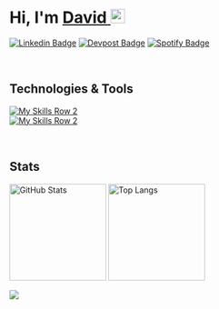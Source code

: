 <div>
   <h1>Hi, I'm <a href="https://github.com/gdcho">David </a> <img src="https://media.giphy.com/media/hvRJCLFzcasrR4ia7z/giphy.gif" width="25px">
   </h1>
</div>

[![Linkedin Badge](https://img.shields.io/badge/LinkedIn-0A66C2.svg?style=for-the-badge&logo=LinkedIn&logoColor=white
)](https://linkedin.com/in/gdcho)
[![Devpost Badge](https://img.shields.io/badge/Devpost-003E54.svg?style=for-the-badge&logo=Devpost&logoColor=white)](https://devpost.com/rjsgml?ref_content=user-portfolio&ref_feature=portfolio&ref_medium=global-nav)
[![Spotify Badge](https://img.shields.io/badge/Spotify-1DB954.svg?style=for-the-badge&logo=Spotify&logoColor=white
)](https://open.spotify.com/user/22wp3udkqoekawynox5ztcphi?si=c9a3f6c28b024040)

<br>

<h2>Technologies & Tools </h2>

[![My Skills Row 2](https://skillicons.dev/icons?i=git,python,java,js,ts,php,html,css,nodejs,express&theme=dark)
](https://skillicons.dev)
<br>
[![My Skills Row 2](https://skillicons.dev/icons?i=nextjs,react,redux,mysql,postgresql,mongodb,firebase,postman,prisma,flask&theme=dark
)](https://skillicons.dev)

<br>

<h2>Stats </h2>

<p>
  <img height="170" src="https://github-readme-stats.vercel.app/api?username=gdcho&show_icons=true&theme=react&hide_border=true" alt="GitHub Stats" />
  <img height="170" src="https://github-readme-stats.vercel.app/api/top-langs/?username=gdcho&langs_count=8&layout=compact&theme=react&hide_border=true" alt="Top Langs" />
</p>

<img src="https://capsule-render.vercel.app/api?type=waving&color=gradient&height=80&section=footer"/>
